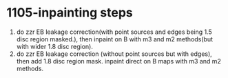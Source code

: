# 1105-inpainting steps

1. &#x20;do zzr EB leakage correction(with point sources and edges being 1.5 disc region masked.), then inpaint on B with m3 and m2 methods(but with wider 1.8 disc region).
2. &#x20;do zzr EB leakage correction (without point sources but with edges), then add 1.8 disc region mask. inpaint direct on B maps with m3 and m2 methods.
